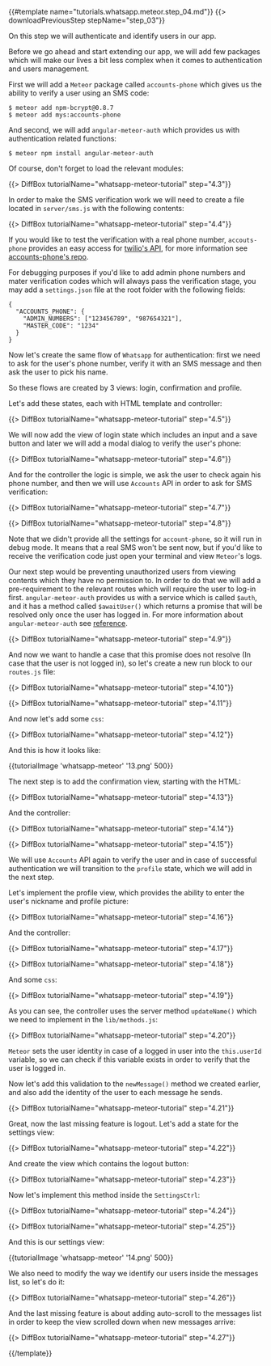 {{#template name="tutorials.whatsapp.meteor.step_04.md"}}
{{> downloadPreviousStep stepName="step_03"}}

On this step we will authenticate and identify users in our app.

Before we go ahead and start extending our app, we will add few packages which will make our lives a bit less complex when it comes to authentication and users management.

First we will add a `Meteor` package called `accounts-phone` which gives us the ability to verify a user using an SMS code:

    $ meteor add npm-bcrypt@0.8.7
    $ meteor add mys:accounts-phone

And second, we will add `angular-meteor-auth` which provides us with authentication related functions:

    $ meteor npm install angular-meteor-auth

Of course, don't forget to load the relevant modules:

{{> DiffBox tutorialName="whatsapp-meteor-tutorial" step="4.3"}}

In order to make the SMS verification work we will need to create a file located in `server/sms.js` with the following contents:

{{> DiffBox tutorialName="whatsapp-meteor-tutorial" step="4.4"}}

If you would like to test the verification with a real phone number, `accouts-phone` provides an easy access for [twilio's API](https://www.twilio.com/), for more information see [accounts-phone's repo](https://github.com/okland/accounts-phone).

For debugging purposes if you'd like to add admin phone numbers and mater verification codes which will always pass the verification stage, you may add a `settings.json` file at the root folder with the following fields:

    {
      "ACCOUNTS_PHONE": {
        "ADMIN_NUMBERS": ["123456789", "987654321"],
        "MASTER_CODE": "1234"
      }
    }

Now let's create the same flow of `Whatsapp` for authentication: first we need to ask for the user's phone number, verify it with an SMS message and then ask the user to pick his name.

So these flows are created by 3 views: login, confirmation and profile.

Let's add these states, each with HTML template and controller:

{{> DiffBox tutorialName="whatsapp-meteor-tutorial" step="4.5"}}

We will now add the view of login state which includes an input and a save button and later we will add a modal dialog to verify the user's phone:

{{> DiffBox tutorialName="whatsapp-meteor-tutorial" step="4.6"}}

And for the controller the logic is simple, we ask the user to check again his phone number, and then we will use `Accounts` API in order to ask for SMS verification:

{{> DiffBox tutorialName="whatsapp-meteor-tutorial" step="4.7"}}

{{> DiffBox tutorialName="whatsapp-meteor-tutorial" step="4.8"}}

Note that we didn't provide all the settings for `account-phone`, so it will run in debug mode. It means that a real SMS won't be sent now, but if you'd like to receive the verification code just open your terminal and view `Meteor`'s logs.

Our next step would be preventing unauthorized users from viewing contents which they have no permission to. In order to do that we will add a pre-requirement to the relevant routes which will require the user to log-in first. `angular-meteor-auth` provides us with a service which is called `$auth`, and it has a method called `$awaitUser()` which returns a promise that will be resolved only once the user has logged in. For more information about `angular-meteor-auth` see [reference](http://www.angular-meteor.com/api/1.3.6/auth).

{{> DiffBox tutorialName="whatsapp-meteor-tutorial" step="4.9"}}

And now we want to handle a case that this promise does not resolve (In case that the user is not logged in), so let's create a new run block to our `routes.js` file:

{{> DiffBox tutorialName="whatsapp-meteor-tutorial" step="4.10"}}

{{> DiffBox tutorialName="whatsapp-meteor-tutorial" step="4.11"}}

And now let's add some `css`:

{{> DiffBox tutorialName="whatsapp-meteor-tutorial" step="4.12"}}

And this is how it looks like:

{{tutorialImage 'whatsapp-meteor' '13.png' 500}}

The next step is to add the confirmation view, starting with the HTML:

{{> DiffBox tutorialName="whatsapp-meteor-tutorial" step="4.13"}}

And the controller:

{{> DiffBox tutorialName="whatsapp-meteor-tutorial" step="4.14"}}

{{> DiffBox tutorialName="whatsapp-meteor-tutorial" step="4.15"}}

We will use `Accounts` API again to verify the user and in case of successful authentication we will transition to the `profile` state, which we will add in the next step.

Let's implement the profile view, which provides the ability to enter the user's nickname and profile picture:

{{> DiffBox tutorialName="whatsapp-meteor-tutorial" step="4.16"}}

And the controller:

{{> DiffBox tutorialName="whatsapp-meteor-tutorial" step="4.17"}}

{{> DiffBox tutorialName="whatsapp-meteor-tutorial" step="4.18"}}

And some `css`:

{{> DiffBox tutorialName="whatsapp-meteor-tutorial" step="4.19"}}

As you can see, the controller uses the server method `updateName()` which we need to implement in the `lib/methods.js`:

{{> DiffBox tutorialName="whatsapp-meteor-tutorial" step="4.20"}}

`Meteor` sets the user identity in case of a logged in user into the `this.userId` variable, so we can check if this variable exists in order to verify that the user is logged in.

Now let's add this validation to the `newMessage()` method we created earlier, and also add the identity of the user to each message he sends.

{{> DiffBox tutorialName="whatsapp-meteor-tutorial" step="4.21"}}

Great, now the last missing feature is logout. Let's add a state for the settings view:

{{> DiffBox tutorialName="whatsapp-meteor-tutorial" step="4.22"}}

And create the view which contains the logout button:

{{> DiffBox tutorialName="whatsapp-meteor-tutorial" step="4.23"}}

Now let's implement this method inside the `SettingsCtrl`:

{{> DiffBox tutorialName="whatsapp-meteor-tutorial" step="4.24"}}

{{> DiffBox tutorialName="whatsapp-meteor-tutorial" step="4.25"}}

And this is our settings view:

{{tutorialImage 'whatsapp-meteor' '14.png' 500}}

We also need to modify the way we identify our users inside the messages list, so let's do it:

{{> DiffBox tutorialName="whatsapp-meteor-tutorial" step="4.26"}}

And the last missing feature is about adding auto-scroll to the messages list in order to keep the view scrolled down when new messages arrive:

{{> DiffBox tutorialName="whatsapp-meteor-tutorial" step="4.27"}}

{{/template}}
